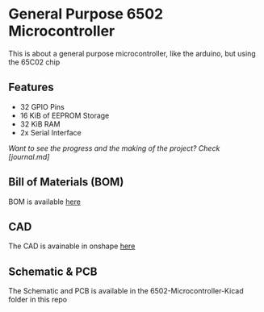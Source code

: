 # General Purpose 6502 Microcontroller

This is about a general purpose microcontroller, like the arduino, but using the 65C02 chip

## Features

- 32 GPIO Pins
- 16 KiB of EEPROM Storage
- 32 KiB RAM
- 2x Serial Interface

_Want to see the progress and the making of the project? Check [journal.md]_

## Bill of Materials (BOM)
BOM is available [here](https://docs.google.com/spreadsheets/d/e/2PACX-1vSp7wmMJoBrFsNmcZfdQle1DgGpygNZzK69nfCzy5W3IegrDRIj2T4DXEuusGqE_R13mvxW_oDpiJff/pubhtml?gid=0&single=true)

## CAD
The CAD is avainable in onshape [here](https://cad.onshape.com/documents/d6cc344b12fedad0d9fb37e9/w/bafa9b4189d3c45a687e4c0f/e/759885ef1089c42301fe9ef4)

## Schematic & PCB
The Schematic and PCB is available in the 6502-Microcontroller-Kicad folder in this repo
